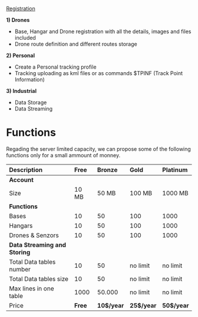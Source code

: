 [Registration ](Registration.md)

**1) Drones**
  * Base, Hangar and Drone registration with all the details, images and files included
  * Drone route definition and different routes storage

**2) Personal**
  * Create a Personal tracking profile
  * Tracking uploading as kml files or as commands $TPINF (Track Point Information)

**3) Industrial**
  * Data Storage
  * Data Streaming

# Functions #
Regading the server limited capacity, we can propose some of the following functions only for a small ammount of monney.

| **Description**               | **Free**| **Bronze**   | **Gold**     | **Platinum** |
|:------------------------------|:--------|:-------------|:-------------|:-------------|
| **Account**                   |
| Size                          | 10 MB   | 50 MB        | 100 MB       | 1000 MB      |
| **Functions**                 |         |              |              |              |
| Bases                         | 10      | 50           | 100          | 1000         |
| Hangars                       | 10      | 50           | 100          | 1000         |
| Drones & Senzors              | 10      | 50           | 100          | 1000         |
| **Data Streaming and Storing**|         |              |              |              |
| Total Data tables number      | 10      | 50           | no limit     |no limit      |
| Total Data tables size        | 10      | 50           | no limit     |no limit      |
| Max lines in one table        | 1000    | 50.000       | no limit     |no limit      |
| Price                         | **Free**| **10$/year** | **25$/year** | **50$/year** |